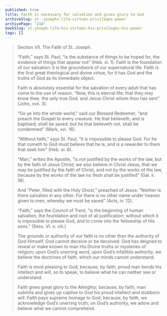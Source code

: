 ```yaml
---
published: true
title: Faith is necessary for salvation and gives glory to God
archiveSlug: st.-josephs-life-virtues-privileges-power
archivePage: '214'
bookSlug: st-joseph-life-his-virtues-his-privileges-his-power
tags: []
---
```


> Section VII. The Faith of St. Joseph.
>
> “Faith,” says St. Paul, “is the substance of things to be hoped for, the evidence of things that appear not” (Heb. xi. 1). Faith is the foundation of our salvation: it is the groundwork of our supernatural life. Faith is the first great theological and divine virtue, for it has God and the truths of God as its immediate object.
>
> Faith is absolutely essential for the salvation of every adult that has come to the use of reason. “Now, this is eternal life; that they may know thee, the only true God, and Jesus Christ whom thou has sent” (John, xvii. 3).
>
> “Go ye into the whole world,” said our Blessed Redeemer, “and preach the Gospel to every creature. He that believeth, and is baptised, shall be saved: but he that believeth not, shall be condemned” (Mark, xvi. 16).
>
> “Without faith,” says St. Paul, “it is impossible to please God. For he that cometh to God must believe that he is, and is a rewarder to them that seek him” (Heb. xi. 6).
>
> “Man,” writes the Apostle, “is not justified by the works of the law, but by the faith of Jesus Christ; we also believe in Christ Jesus, that we may be justified by the faith of Christ, and not by the works of the law, because by the works of the law no flesh shall be justified” (Gal. ii. 16).
>
> And “Peter, filled with the Holy Ghost,” preached of Jesus: “Neither is there salvation in any other. For there is no other name under heaven given to men, whereby we must be saved” (Acts, iv. 12).
>
> “Faith,” says the Council of Trent, “is the beginning of human salvation, the foundation and root of all justification; without which it is impossible to please God, and to come into the fellowship of His sons.” (Sess. VI. o. viii.)
>
> The grounds or authority of our faith is no other than the authority of God Himself. God cannot deceive or be deceived. God has deigned to reveal or make known to man His Divine truths or mysteries of religion; upon God’s unerring word, upon God’s infallible authority, we believe the doctrines of faith, which our minds cannot understand.
>
> Faith is most pleasing to God; because, by faith, proud man bends his intellect and will, so to speak, to believe what he can neither see or understand.
>
> Faith gives great glory to the Almighty; because, by faith, man submits and gives up captive to God his proud intellect and stubborn will. Faith pays supreme homage to God; because, by faith, we acknowledge God’s unerring truth; on God’s authority, we adore and believe what we cannot comprehend.
